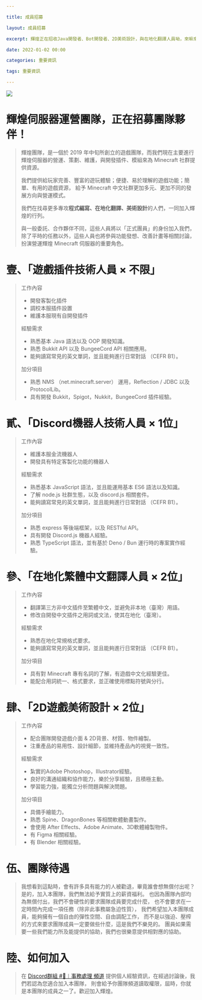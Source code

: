 ```yaml
---

title: 成員招募

layout: 成員招募

excerpt: 輝煌正在招收Java開發者、Bot開發者、2D美術設計，與在地化翻譯人員呦，來嘛來嘛！

date: 2022-01-02 00:00

categories: 重要資訊

tags: 重要資訊

---
```



![](https://media.discordapp.net/attachments/596718421966716928/971190210928992267/AddText_05-04-06.36.35.png)



# **輝煌伺服器運營團隊，正在招募團隊夥伴！** 
> 輝煌團隊，是一個於 2019 年中旬所創立的遊戲團隊，而我們現在主要進行
> 輝煌伺服器的營運、策劃、維護，與開發插件、模組來為 Minecraft 社群提供資源。
> 
> 我們提供給玩家完善、豐富的遊玩體驗；便捷、易於理解的遊戲功能；簡單、有用的遊戲資源，
> 給予 Minecraft 中文社群更加多元、更加不同的發展方向與營運模式。
> 
> 我們在找尋更多專攻**程式編寫、在地化翻譯、美術設計**的人們，一同加入輝煌的行列。
> 
> 與一般委託、合作夥伴不同，這些人員將以「正式團員」的身份加入我們，
> 除了平時的任務以外，這些人員也將參與功能發想、改善計畫等相關討論，
> 扮演營運輝煌 Minecraft 伺服器的重要角色。

# **壹、「遊戲插件技術人員 × 不限」**
> 工作內容
> - 開發客製化插件
> - 調校本服插件設置
> - 維護本服現有自開發插件
> 
> 經驗需求
> - 熟悉基本 Java 語法以及 OOP 開發知識。
> - 熟悉 Bukkit API 以及 BungeeCord API 相關應用。
> - 能夠讀寫常見的英文單詞，並且能夠進行日常對話 （CEFR B1）。
> 
> 加分項目
> - 熟悉 NMS （net.minecraft.server） 運用，Reflection / JDBC 以及 ProtocolLib。
> - 具有開發 Bukkit，Spigot，Nukkit，BungeeCord 插件經驗。

# **貳、「Discord機器人技術人員 × 1位」**
> 工作內容
> - 維護本服金流機器人
> - 開發具有特定客製化功能的機器人
> 
> 經驗需求
> - 熟悉基本 JavaScript 語法，並且能運用基本 ES6 語法以及知識。
> - 了解 node.js 社群生態，以及 discord.js 相關套件。
> - 能夠讀寫常見的英文單詞，並且能夠進行日常對話 （CEFR B1）。
> 
> 加分項目
> - 熟悉 express 等後端框架，以及 RESTful API。
> - 具有開發 Discord.js 機器人經驗。
> - 熟悉 TypeScript 語法，並有基於 Deno / Bun 運行時的專案實作經驗。

# **參、「在地化繁體中文翻譯人員 × 2位」**
> 工作內容
> - 翻譯第三方非中文插件至繁體中文，並避免非本地（臺灣）用語。
> - 修改自開發中文插件之用詞或文法，使其在地化（臺灣）。
> 
> 經驗需求
> - 熟悉在地化常規格式要求。
> - 能夠讀寫常見的英文單詞，並且能夠進行日常對話 （CEFR B1）。
> 
> 加分項目
> - 具有對 Minecraft 專有名詞的了解，有遊戲中文化經驗更佳。
> - 能配合用詞統一、格式要求，並正確使用標點符號與分行。

# **肆、「2D遊戲美術設計 × 2位」**
> 工作內容
> - 配合團隊開發遊戲介面 & 2D背景、材質、物件繪製。
> - 注重產品的易用性、設計細節，並維持產品內的視覺一致性。
> 
> 經驗需求
> - 紮實的Adobe Photoshop，Illustrator經驗。
> - 良好的溝通組織和協作能力，樂於分享經驗，且積極主動。
> - 學習能力強，能獨立分析問題與解決問題。
> 
> 加分項目
> - 具備手繪能力。
> - 熟悉 Spine、DragonBones 等相關軟體動畫製作。
> - 會使用 After Effects、Adobe Animate、3D軟體繪製物件。
> - 有 Figma 相關經驗。
> - 有 Blender 相關經驗。

# **伍、團隊待遇**
> 我想看到這點時，會有許多具有能力的人被勸退，畢竟誰會想無償付出呢？
> 是的，加入本團隊，我們無法給予實質上的薪資福利。
> 也因為團隊內部均為無償付出，我們不會硬性的要求團隊成員要完成什麼，
> 也不會要求在一定時間內完成一項任務（除非此事務屬急迫性質），
> 我們希望加入本團隊成員，能夠擁有一個自由的彈性空間、自由調配工作，
> 而不是以強迫、壓榨的方式來要求團隊成員一定要做些什麼，這是我們不樂見的。
> 團員如果需要一些我們能力所及能提供的協助，我們也很樂意提供相對應的協助。

# **陸、如何加入**
> 在 <a href="https://discord.gg/5MHGpAFGEN">Discord群組 #💼︱事務處理 頻道</a> 提供個人經驗資訊，在經過討論後，我們若認為您適合加入本團隊，
> 則會給予你團隊頻道讀取權限，屆時，你就是本團隊的成員之一了。歡迎加入輝煌。
